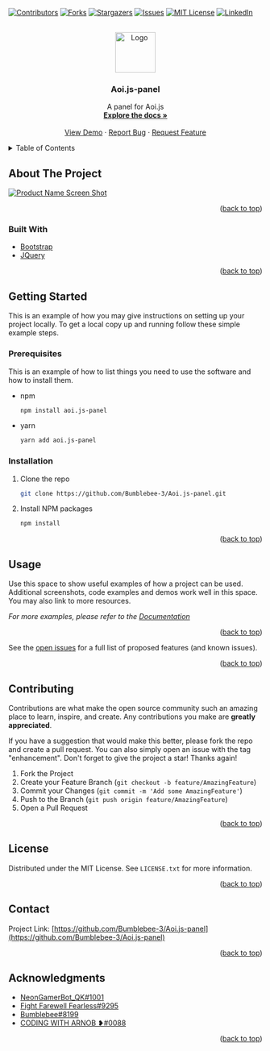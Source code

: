<div id="top"></div>
<!--
*** Thanks for checking out the Best-README-Template. If you have a suggestion
*** that would make this better, please fork the repo and create a pull request
*** or simply open an issue with the tag "enhancement".
*** Don't forget to give the project a star!
*** Thanks again! Now go create something AMAZING! :D
-->



<!-- PROJECT SHIELDS -->
<!--
*** I'm using markdown "reference style" links for readability.
*** Reference links are enclosed in brackets [ ] instead of parentheses ( ).
*** See the bottom of this document for the declaration of the reference variables
*** for contributors-url, forks-url, etc. This is an optional, concise syntax you may use.
*** https://www.markdownguide.org/basic-syntax/#reference-style-links
-->
[![Contributors][contributors-shield]][contributors-url]
[![Forks][forks-shield]][forks-url]
[![Stargazers][stars-shield]][stars-url]
[![Issues][issues-shield]][issues-url]
[![MIT License][license-shield]][license-url]
[![LinkedIn][linkedin-shield]][linkedin-url]



<!-- PROJECT LOGO -->
<br />
<div align="center">
  <a href="https://github.com/Bumblebee-3/Aoi.js-panel">
    <img src="images/logo.png" alt="Logo" width="80" height="80">
  </a>

<h3 align="center">Aoi.js-panel</h3>

  <p align="center">
    A panel for Aoi.js
    <br />
    <a href="https://github.com/Bumblebee-3/Aoi.js-panel"><strong>Explore the docs »</strong></a>
    <br />
    <br />
    <a href="https://github.com/Bumblebee-3/Aoi.js-panel">View Demo</a>
    ·
    <a href="https://github.com/Bumblebee-3/Aoi.js-panel/issues">Report Bug</a>
    ·
    <a href="https://github.com/Bumblebee-3/Aoi.js-panel/issues">Request Feature</a>
  </p>
</div>



<!-- TABLE OF CONTENTS -->
<details>
  <summary>Table of Contents</summary>
  <ol>
    <li>
      <a href="#about-the-project">About The Project</a>
      <ul>
        <li><a href="#built-with">Built With</a></li>
      </ul>
    </li>
    <li>
      <a href="#getting-started">Getting Started</a>
      <ul>
        <li><a href="#prerequisites">Prerequisites</a></li>
        <li><a href="#installation">Installation</a></li>
      </ul>
    </li>
    <li><a href="#usage">Usage</a></li>
    <li><a href="#roadmap">Roadmap</a></li>
    <li><a href="#contributing">Contributing</a></li>
    <li><a href="#license">License</a></li>
    <li><a href="#contact">Contact</a></li>
    <li><a href="#acknowledgments">Acknowledgments</a></li>
  </ol>
</details>



<!-- ABOUT THE PROJECT -->
## About The Project

[![Product Name Screen Shot][product-screenshot]](#)
<!----------------------------------------------------------------
Here's a blank template to get started: To avoid retyping too much info. Do a search and replace with your text editor for the following: `Bumblebee-3`, `Aoi.js-panel`, `twitter_handle`, `linkedin_username`, `email_client`, `email`, `Aoi.js-panel`, `A panel for Aoi.js` 
-->
<p align="right">(<a href="#top">back to top</a>)</p>



### Built With
<!-- 
* [Next.js](https://nextjs.org/)
* [React.js](https://reactjs.org/)
* [Vue.js](https://vuejs.org/)
* [Angular](https://angular.io/)
* [Svelte](https://svelte.dev/)
* [Laravel](https://laravel.com) -->
* [Bootstrap](https://getbootstrap.com)
* [JQuery](https://jquery.com)

<p align="right">(<a href="#top">back to top</a>)</p>



<!-- GETTING STARTED -->
## Getting Started

This is an example of how you may give instructions on setting up your project locally.
To get a local copy up and running follow these simple example steps.

### Prerequisites

This is an example of how to list things you need to use the software and how to install them.
* npm
  ```sh
  npm install aoi.js-panel
  ```
* yarn
    ```sh
    yarn add aoi.js-panel
    ```
### Installation

1. Clone the repo
   ```sh
   git clone https://github.com/Bumblebee-3/Aoi.js-panel.git
   ```
2. Install NPM packages
   ```sh
   npm install
   ```
<p align="right">(<a href="#top">back to top</a>)</p>



<!-- USAGE EXAMPLES -->
## Usage

Use this space to show useful examples of how a project can be used. Additional screenshots, code examples and demos work well in this space. You may also link to more resources.

_For more examples, please refer to the [Documentation](https://example.com)_

<p align="right">(<a href="#top">back to top</a>)</p>



<!-- ROADMAP 
## Roadmap

- [ ] Feature 1
- [ ] Feature 2
- [ ] Feature 3
    - [ ] Nested Feature
-->
See the [open issues](https://github.com/Bumblebee-3/Aoi.js-panel/issues) for a full list of proposed features (and known issues).

<p align="right">(<a href="#top">back to top</a>)</p>



<!-- CONTRIBUTING -->
## Contributing

Contributions are what make the open source community such an amazing place to learn, inspire, and create. Any contributions you make are **greatly appreciated**.

If you have a suggestion that would make this better, please fork the repo and create a pull request. You can also simply open an issue with the tag "enhancement".
Don't forget to give the project a star! Thanks again!

1. Fork the Project
2. Create your Feature Branch (`git checkout -b feature/AmazingFeature`)
3. Commit your Changes (`git commit -m 'Add some AmazingFeature'`)
4. Push to the Branch (`git push origin feature/AmazingFeature`)
5. Open a Pull Request

<p align="right">(<a href="#top">back to top</a>)</p>



<!-- LICENSE -->
## License

Distributed under the MIT License. See `LICENSE.txt` for more information.

<p align="right">(<a href="#top">back to top</a>)</p>



<!-- CONTACT -->
## Contact

Project Link: [https://github.com/Bumblebee-3/Aoi.js-panel](https://github.com/Bumblebee-3/Aoi.js-panel)

<p align="right">(<a href="#top">back to top</a>)</p>



<!-- ACKNOWLEDGMENTS -->
## Acknowledgments

* [NeonGamerBot_QK#1001](https://saahil.tk)
* [Fight Farewell Fearless#9295]()
* [Bumblebee#8199]()
* [CODING WITH ARNOB ❥#0088]()

<p align="right">(<a href="#top">back to top</a>)</p>



<!-- MARKDOWN LINKS & IMAGES -->
<!-- https://www.markdownguide.org/basic-syntax/#reference-style-links -->
[contributors-shield]: https://img.shields.io/github/contributors/Bumblebee-3/Aoi.js-panel.svg?style=for-the-badge
[contributors-url]: https://github.com/Bumblebee-3/Aoi.js-panel/graphs/contributors
[forks-shield]: https://img.shields.io/github/forks/Bumblebee-3/Aoi.js-panel.svg?style=for-the-badge
[forks-url]: https://github.com/Bumblebee-3/Aoi.js-panel/network/members
[stars-shield]: https://img.shields.io/github/stars/Bumblebee-3/Aoi.js-panel.svg?style=for-the-badge
[stars-url]: https://github.com/Bumblebee-3/Aoi.js-panel/stargazers
[issues-shield]: https://img.shields.io/github/issues/Bumblebee-3/Aoi.js-panel.svg?style=for-the-badge
[issues-url]: https://github.com/Bumblebee-3/Aoi.js-panel/issues
[license-shield]: https://img.shields.io/github/license/Bumblebee-3/Aoi.js-panel.svg?style=for-the-badge
[license-url]: https://github.com/Bumblebee-3/Aoi.js-panel/blob/master/LICENSE.txt
[linkedin-shield]: https://img.shields.io/badge/-LinkedIn-black.svg?style=for-the-badge&logo=linkedin&colorB=555
[linkedin-url]: https://linkedin.com/in/linkedin_username
[product-screenshot]: images/screenshot.png